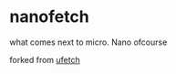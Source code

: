 # nanofetch
what comes next to micro. Nano ofcourse 

forked from [ufetch](https://gitlab.com/jschx/ufetch)

